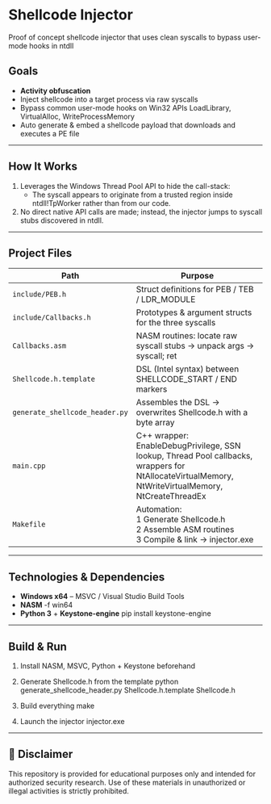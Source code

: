 # Shellcode Injector

Proof of concept shellcode injector that uses clean syscalls to bypass user-mode hooks in ntdll

## Goals

- **Activity obfuscation**  
- Inject shellcode into a target process via raw syscalls  
- Bypass common user-mode hooks on Win32 APIs LoadLibrary, VirtualAlloc, WriteProcessMemory  
- Auto generate & embed a shellcode payload that downloads and executes a PE file  

---

##  How It Works

1. Leverages the Windows Thread Pool API to hide the call-stack:  
   - The syscall appears to originate from a trusted region inside ntdll!TpWorker rather than from our code.  
2. No direct native API calls are made; instead, the injector jumps to syscall stubs discovered in ntdll.

---

## Project Files

| Path | Purpose |
|------|---------|
| `include/PEB.h` | Struct definitions for PEB / TEB / LDR_MODULE |
| `include/Callbacks.h` | Prototypes & argument structs for the three syscalls |
| `Callbacks.asm` | NASM routines: locate raw syscall stubs → unpack args → syscall; ret |
| `Shellcode.h.template` | DSL (Intel syntax) between SHELLCODE_START / END markers |
| `generate_shellcode_header.py` | Assembles the DSL → overwrites Shellcode.h with a byte array |
| `main.cpp` | C++ wrapper: EnableDebugPrivilege, SSN lookup, Thread Pool callbacks, wrappers for<br>NtAllocateVirtualMemory, NtWriteVirtualMemory, NtCreateThreadEx |
| `Makefile` | Automation: <br>1 Generate Shellcode.h <br>2 Assemble ASM routines<br>3 Compile & link → injector.exe |

---

##  Technologies & Dependencies

- **Windows x64** – MSVC / Visual Studio Build Tools  
- **NASM** -f win64  
- **Python 3** + **Keystone-engine**  pip install keystone-engine

---

##  Build & Run

1) Install NASM, MSVC, Python + Keystone beforehand

2) Generate Shellcode.h from the template
python generate_shellcode_header.py Shellcode.h.template Shellcode.h

3) Build everything
make

4) Launch the injector
injector.exe

---

## 🚫 Disclaimer

This repository is provided for educational purposes only and intended for authorized security research.
Use of these materials in unauthorized or illegal activities is strictly prohibited.


